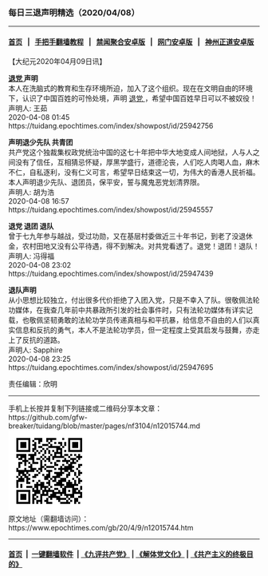 ### 每日三退声明精选（2020/04/08）
------------------------

#### [首页](https://github.com/gfw-breaker/banned-news1/blob/master/README.md) &nbsp;&nbsp;|&nbsp;&nbsp; [手把手翻墙教程](https://github.com/gfw-breaker/guides/wiki) &nbsp;&nbsp;|&nbsp;&nbsp; [禁闻聚合安卓版](https://github.com/gfw-breaker/bn-android) &nbsp;&nbsp;|&nbsp;&nbsp; [网门安卓版](https://github.com/oGate2/oGate) &nbsp;&nbsp;|&nbsp;&nbsp; [神州正道安卓版](https://github.com/SzzdOgate/update) 



<div class="post_content" id="artbody" itemprop="articleBody">
 <!-- article content begin -->
 <p>
  【大纪元2020年04月09日讯】
 </p>
 <p>
  <strong>
   <a href="https://www.epochtimes.com/gb/tag/%E9%80%80%E5%85%9A.html">
    退党
   </a>
   声明
  </strong>
  <br/>
  本人在洗脑式的教育和生存环境所迫，加入了这个组织。现在在文明自由的环境下，认识了中国百姓的可怜处境，声明
  <a href="https://www.epochtimes.com/gb/tag/%E9%80%80%E5%85%9A.html">
   退党
  </a>
  ，希望中国百姓早日可以不被奴役！
  <br/>
  声明人: 王茹
  <br/>
  2020-04-08 01:45
  <br/>
  https://tuidang.epochtimes.com/index/showpost/id/25942756
 </p>
 <p>
  <strong>
   声明退少先队 共青团
  </strong>
  <br/>
  共产党这个独裁集权政党统治中国的这七十年把中华大地变成人间地狱，人与人之间没有了信任，互相猜忌怀疑，厚黑学盛行，道德沦丧，人们吃人肉喝人血，麻木不仁，自私逐利，没有仁义可言，希望早日结束这一切，为伟大的香港人民祈福。
  <br/>
  本人声明退少先队、退团员，保平安，誓与魔鬼恶党划清界限。
  <br/>
  声明人: 胡为浩
  <br/>
  2020-04-08 16:57
  <br/>
  https://tuidang.epochtimes.com/index/showpost/id/25945557
 </p>
 <p>
  <strong>
   退党 退团 退队
  </strong>
  <br/>
  曾于七九年参与越战，受过功勋，又在基层村委做近三十年书记，到老了没退休金，农村田地又没有公平待遇，得不到解决。对共党看透了。退党！退团！退队！
  <br/>
  声明人: 冯得福
  <br/>
  2020-04-08 23:02
  <br/>
  https://tuidang.epochtimes.com/index/showpost/id/25947439
 </p>
 <p>
  <strong>
   退队声明
  </strong>
  <br/>
  从小思想比较独立，付出很多代价拒绝了入团入党，只是不幸入了队。很敬佩法轮功媒体，在我查几年前中共暴政所引发的社会事件时，只有法轮功媒体有详实记载，也敬佩坚韧勇敢的法轮功学员传递真相与和平抗暴，给信息不自由的人们以真实信息和反抗的勇气，本人不是法轮功学员，但一定程度上受其启发与鼓舞，亦走上了反抗的道路。
  <br/>
  声明人: Sapphire
  <br/>
  2020-04-08 23:25
  <br/>
  https://tuidang.epochtimes.com/index/showpost/id/25947695
 </p>
 <p>
  责任编辑：欣明
 </p>
 <!-- article content end -->
 <div id="below_article_ad">
 </div>
</div>

<hr/>
手机上长按并复制下列链接或二维码分享本文章：<br/>
https://github.com/gfw-breaker/tuidang/blob/master/pages/nf3104/n12015744.md <br/>
<a href='https://github.com/gfw-breaker/tuidang/blob/master/pages/nf3104/n12015744.md'><img src='https://github.com/gfw-breaker/tuidang/blob/master/pages/nf3104/n12015744.md.png'/></a> <br/>
原文地址（需翻墙访问）：https://www.epochtimes.com/gb/20/4/9/n12015744.htm


------------------------
#### [首页](https://github.com/gfw-breaker/banned-news/blob/master/README.md) &nbsp;|&nbsp; [一键翻墙软件](https://github.com/gfw-breaker/nogfw/blob/master/README.md) &nbsp;| [《九评共产党》](https://github.com/gfw-breaker/9ping.md/blob/master/README.md#九评之一评共产党是什么) | [《解体党文化》](https://github.com/gfw-breaker/jtdwh.md/blob/master/README.md) | [《共产主义的终极目的》](https://github.com/gfw-breaker/gczydzjmd.md/blob/master/README.md)


<img src='http://gfw-breaker.win/tuidang/pages/nf3104/n12015744.md' width='0px' height='0px'/>